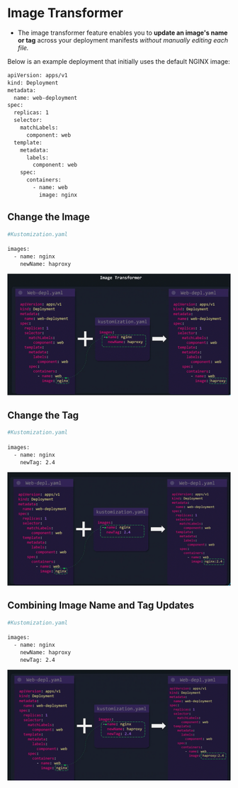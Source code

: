 # Image Transformer
-   The image transformer feature enables you to **update an image's name or tag** across your deployment manifests *without manually editing each file.*

Below is an example deployment that initially uses the default NGINX image:

```bash
apiVersion: apps/v1
kind: Deployment
metadata:
  name: web-deployment
spec:
  replicas: 1
  selector:
    matchLabels:
      component: web
  template:
    metadata:
      labels:
        component: web
    spec:
      containers:
        - name: web
          image: nginx
```

## Change the Image

```bash
#Kustomization.yaml

images:
  - name: nginx
    newName: haproxy
```
![](../../images/kubernetes_kustomize20.png)

## Change the Tag
```bash
#Kustomization.yaml

images:
  - name: nginx
    newTag: 2.4
```
![](../../images/kubernetes_kustomize21.png)


## Combining Image Name and Tag Updates
```bash
#Kustomization.yaml

images:
  - name: nginx
    newName: haproxy
    newTag: 2.4
```

![](../../images/kubernetes_kustomize22.png)
